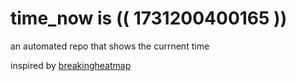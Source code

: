 # time_now is (( 1731200400165 ))

an automated repo that shows the currnent time

inspired by [breakingheatmap](https://github.com/breakingheatmap/breakingheatmap)